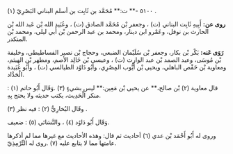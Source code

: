 ٥١٠٠ -** ت:** مُحَمَّد بن ثَابِت بن أسلم البناني البَصْرِيّ (١) .

**روى عن:** أَبِيهِ ثَابِت البناني (ت) ، وجعفر بْن مُحَمَّد الصادق (ت) ، وعُبَيد الله بْن عَبد الله بْن الحارث بن نوفل، وعَمْرو ابن دينار، ومحمد بن عبد الرحمن بْن أَبي ليلى، ومحمد بْن المنكدر.

**رَوَى عَنه:** بَكْر بْن بكار، وجعفر بْن سُلَيْمان الضبعي، وحجاج بْن نصير الفساطيطي، وخليفة بْن مُوسَى، وعبد الصمد بْن عبد الوارث (ت) ، وعيسى بْن خَالِد الأصم، ومطهر بْن الهيثم، ومعاوية بْن حَفْص الباهلي، ويحيى بْن أَيُّوب المِصْرِي، وأَبُو دَاوُد الطيالسي (ت) ، وأَبُو عُبَيدة الْحَدَّاد.

قال معاوية (٢) بْن صالح،** عن يحيى بْن مَعِين:** ليس بشيءٍ (٣) .وَقَال أَبُو حاتم (١) : منكر الْحَدِيث، يكتب حديثه ولا يحتج بِهِ.

وقَال البُخارِيُّ (٢) : فيه نظر (٣) .

وَقَال أَبُو دَاوُد (٤) ، والنَّسَائي (٥) : ضعيف.

وروى له أَبُو أَحْمَد بْن عدي (٦) أحاديث ثم قال: وهذه الأحاديث مع غيرها مما لم أذكرها عامتها مما لا يتابع عليه (٧) .روى له التِّرْمِذِيّ.